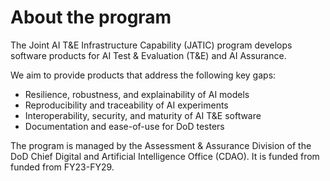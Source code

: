 # About the program

The Joint AI T&E Infrastructure Capability (JATIC) program develops software products for AI Test & Evaluation (T&E) and AI Assurance. 

We aim to provide products that address the following key gaps:

- Resilience, robustness, and explainability of AI models
- Reproducibility and traceability of AI experiments
- Interoperability, security, and maturity of AI T&E software
- Documentation and ease-of-use for DoD testers

The program is managed by the Assessment & Assurance Division of the DoD Chief Digital and Artificial Intelligence Office (CDAO). It is funded from funded from FY23-FY29.
